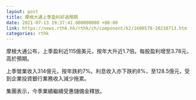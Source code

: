 ```yaml
---
layout: post
title: 摩根大通上季盈利好過預期
date: 2021-07-13 19:37:41.000000000 +08:00
link: https://news.rthk.hk/rthk/ch/component/k2/1600578-20210713.htm
categories: rthk
---
```


摩根大通公布，上季盈利近115億美元，按年大升近1.7倍。每股盈利增至3.78元，高於預期。

上季營業收入314億元，按年跌約7%。利息收入亦下跌約8%，至128.5億元，受到企業投資銀行業務收入減少拖累。

集團表示，今季業績繼續受惠儲備金釋放。

